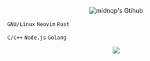 <p align="center">
  <img 
       alt="midnqp's Gtihub" 
       src="https://github-readme-stats.vercel.app/api?username=midnqp&theme=default&show_icons=true&include_all_commits=true&count_private=true&hide_border=true">
</p>

`GNU/Linux` `Neovim` `Rust` 

`C/C++` `Node.js` `Golang`

<p align="center">
  <img  src="https://github-readme-stats.vercel.app/api/top-langs/?username=midnqp&layout=compact&langs_count=20&hide_border=true&show_owner=true">
</p>
